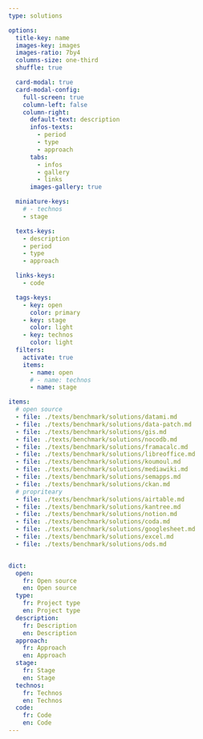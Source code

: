 ```yaml
---
type: solutions

options:
  title-key: name
  images-key: images
  images-ratio: 7by4
  columns-size: one-third
  shuffle: true

  card-modal: true
  card-modal-config:
    full-screen: true
    column-left: false
    column-right: 
      default-text: description
      infos-texts: 
        - period
        - type
        - approach
      tabs:
        - infos
        - gallery 
        - links 
      images-gallery: true

  miniature-keys: 
    # - technos
    - stage

  texts-keys: 
    - description 
    - period
    - type
    - approach

  links-keys: 
    - code

  tags-keys: 
    - key: open
      color: primary
    - key: stage
      color: light
    - key: technos
      color: light
  filters: 
    activate: true
    items: 
      - name: open
      # - name: technos
      - name: stage

items: 
  # open source
  - file: ./texts/benchmark/solutions/datami.md
  - file: ./texts/benchmark/solutions/data-patch.md
  - file: ./texts/benchmark/solutions/gis.md
  - file: ./texts/benchmark/solutions/nocodb.md
  - file: ./texts/benchmark/solutions/framacalc.md
  - file: ./texts/benchmark/solutions/libreoffice.md
  - file: ./texts/benchmark/solutions/koumoul.md
  - file: ./texts/benchmark/solutions/mediawiki.md
  - file: ./texts/benchmark/solutions/semapps.md
  - file: ./texts/benchmark/solutions/ckan.md
  # propriteary
  - file: ./texts/benchmark/solutions/airtable.md
  - file: ./texts/benchmark/solutions/kantree.md
  - file: ./texts/benchmark/solutions/notion.md
  - file: ./texts/benchmark/solutions/coda.md
  - file: ./texts/benchmark/solutions/googlesheet.md
  - file: ./texts/benchmark/solutions/excel.md
  - file: ./texts/benchmark/solutions/ods.md


dict:
  open:
    fr: Open source
    en: Open source
  type:
    fr: Project type
    en: Project type
  description:
    fr: Description
    en: Description
  approach:
    fr: Approach
    en: Approach
  stage:
    fr: Stage
    en: Stage
  technos:
    fr: Technos
    en: Technos
  code:
    fr: Code
    en: Code
---
```

